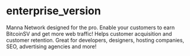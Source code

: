 # enterprise_version
Manna Network designed for the pro. Enable your customers to earn BitcoinSV and get more web traffic! Helps customer acquisition and customer retention. Great for developers, designers, hosting companies, SEO, advertising agencies and more!
